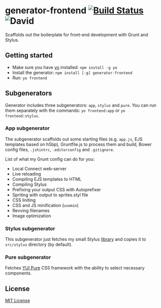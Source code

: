 # generator-frontend [![Build Status](https://secure.travis-ci.org/nDmitry/generator-frontend.png?branch=master)](https://travis-ci.org/nDmitry/generator-frontend) ![David](https://david-dm.org/nDmitry/generator-frontend.png)

Scaffolds out the boilerplate for front-end development with Grunt and Stylus.

## Getting started
- Make sure you have [yo](https://github.com/yeoman/yo) installed: `npm install -g yo`
- Install the generator: `npm install [-g] generator-frontend`
- Run: `yo frontend`

## Subgenerators
Generator includes three subgenerators: `app`, `stylus` and `pure`. You can run them separately with the commands: `yo frontend:app` or `yo frontend:stylus`.

### App subgenerator
The subgenerator scaffolds out some starting files (e.g. `app.js`, EJS templates based on h5bp), Gruntfile.js to process them and build, Bower config files, `.jshintrc`, `.editorconfig` and `.gitignore`.

List of what my Grunt config can do for you:
* Local Connect web-server
* Live reloading
* Compiling EJS templates to HTML
* Compiling Stylus
* Prefixing your output CSS with Autoprefixer
* Spriting with output to sprites.styl file
* CSS liniting
* CSS and JS minification (`usemin`)
* Revving filenames
* Image optimization

### Stylus subgenerator
This subgenerator just fetches my small Stylus [library](https://github.com/nDmitry/stylus) and copies it to `src/stylus` directory (by default).

### Pure subgenerator
Fetches [YUI Pure](http://purecss.io/) CSS framework with the ability to select necessary components.

## License
[MIT License](http://en.wikipedia.org/wiki/MIT_License)
